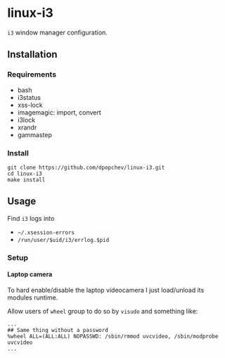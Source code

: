 # linux-i3

`i3` window manager configuration.

## Installation

### Requirements

- bash
- i3status
- xss-lock
- imagemagic: import, convert
- i3lock
- xrandr
- gammastep
<!-- - setxkbmap -->
<!-- - xxkb -->
<!-- - dunst -->
<!-- - xrandr -->
<!-- - i3status -->
<!-- - dmenu -->

### Install

```
git clone https://github.com/dpopchev/linux-i3.git
cd linux-i3
make install
```

## Usage

Find `i3` logs into

- `~/.xsession-errors`
- `/run/user/$uid/i3/errlog.$pid`

### Setup

#### Laptop camera

To hard enable/disable the laptop videocamera I just load/unload its modules
runtime.

Allow users of `wheel` group to do so by `visudo` and something like:

```
...
## Same thing without a password
%wheel ALL=(ALL:ALL) NOPASSWD: /sbin/rmmod uvcvideo, /sbin/modprobe uvcvideo
...
```
